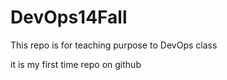 # DevOps14Fall
This repo is for teaching purpose to DevOps class

it is my first time repo on github
